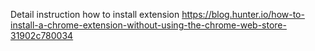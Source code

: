 Detail instruction how to  install extension 
https://blog.hunter.io/how-to-install-a-chrome-extension-without-using-the-chrome-web-store-31902c780034
